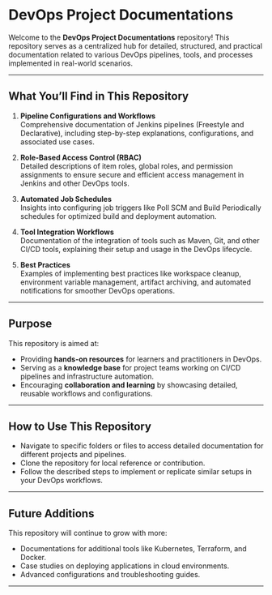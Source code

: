 
# DevOps Project Documentations

Welcome to the **DevOps Project Documentations** repository! This repository serves as a centralized hub for detailed, structured, and practical documentation related to various DevOps pipelines, tools, and processes implemented in real-world scenarios.

---

## **What You’ll Find in This Repository**

1. **Pipeline Configurations and Workflows**  
   Comprehensive documentation of Jenkins pipelines (Freestyle and Declarative), including step-by-step explanations, configurations, and associated use cases.

2. **Role-Based Access Control (RBAC)**  
   Detailed descriptions of item roles, global roles, and permission assignments to ensure secure and efficient access management in Jenkins and other DevOps tools.

3. **Automated Job Schedules**  
   Insights into configuring job triggers like Poll SCM and Build Periodically schedules for optimized build and deployment automation.

4. **Tool Integration Workflows**  
   Documentation of the integration of tools such as Maven, Git, and other CI/CD tools, explaining their setup and usage in the DevOps lifecycle.

5. **Best Practices**  
   Examples of implementing best practices like workspace cleanup, environment variable management, artifact archiving, and automated notifications for smoother DevOps operations.

---

## **Purpose**

This repository is aimed at:
- Providing **hands-on resources** for learners and practitioners in DevOps.
- Serving as a **knowledge base** for project teams working on CI/CD pipelines and infrastructure automation.
- Encouraging **collaboration and learning** by showcasing detailed, reusable workflows and configurations.

---

## **How to Use This Repository**

- Navigate to specific folders or files to access detailed documentation for different projects and pipelines.
- Clone the repository for local reference or contribution.
- Follow the described steps to implement or replicate similar setups in your DevOps workflows.

---

## **Future Additions**

This repository will continue to grow with more:
- Documentations for additional tools like Kubernetes, Terraform, and Docker.
- Case studies on deploying applications in cloud environments.
- Advanced configurations and troubleshooting guides.

---

